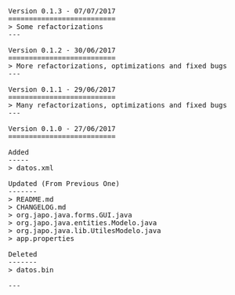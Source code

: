 <pre>

Version 0.1.3 - 07/07/2017
==========================
> Some refactorizations
---

Version 0.1.2 - 30/06/2017
==========================
> More refactorizations, optimizations and fixed bugs 
---

Version 0.1.1 - 29/06/2017
==========================
> Many refactorizations, optimizations and fixed bugs
---

Version 0.1.0 - 27/06/2017
==========================

Added
-----
> datos.xml

Updated (From Previous One)
-------
> README.md
> CHANGELOG.md
> org.japo.java.forms.GUI.java
> org.japo.java.entities.Modelo.java
> org.japo.java.lib.UtilesModelo.java
> app.properties

Deleted
-------
> datos.bin

---

</pre>